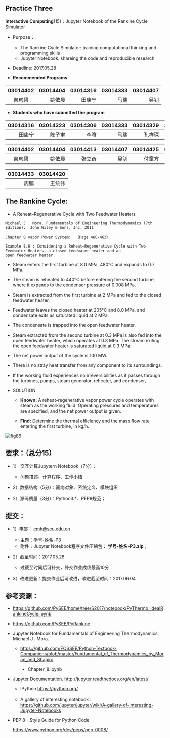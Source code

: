 

## Practice Three

**Interactive Computing**(15)：Jupyter Notebook of the Rankine Cycle Simulator 
  
* Purpose： 
   * The Rankine Cycle Simulator: training computational thinking and  programming skills   
   * Jupyter Notebook: shareing the code and reproducible research

* Deadline: 2017.05.28

* **Recommended Programs**

|03014402 |  03014404 |03014316 |03014333 | 03014407 |
|:--------:| -------:|--------:|---------:|------:|
| 吉珣碧  | 姚依晨   | 田康宁    |  马瑞 | 吴钊   |

* **Students who have submitted the program**

<span style="font-size: 9px;">

|03014316 |03014323 |03014306 |03014333 | 03014329  |3014308| 03014313|
|-------:|---------:|--------:|--------:|----------:|-------:|-------:|
| 田康宁  | 陈子聿   |  李晗   |马瑞      |   孔祥琛  |陈怡睿| 曾令超| 

|03014402  | 03014404 |03014413 |03014407 |03014425 |03014430 |03014408 | 03014426 |03014405| 03014433  |
|:--------:| --------:|--------:|-------:|--------:|--------:|-------:|------:|-----:|--------:|
|  吉珣碧   | 姚依晨   |   张立奇 | 吴钊   | 付童方   | 孟华宁  |王晓艺  | 金弘琨  | 朱雪莲| 周鹏  |

| 03014433 | 03014420|
|---------:|---------:|
|   周鹏   |  王统伟  |
</span>

## The Rankine Cycle: 

* A Reheat–Regenerative Cycle with Two Feedwater Heaters
```
Michael J . Mora. Fundamentals of Engineering Thermodynamics (7th Edition).  John Wiley & Sons, Inc. 2011

Chapter 8 vapor Power System:  （Page 460-463）

Example 8.6 : Considering a Reheat–Regenerative Cycle with Two Feedwater Heaters, a closed feedwater heater and an
open feedwater heater. 
```
   * Steam enters the first turbine at 8.0 MPa, 480°C and expands to 0.7 MPa. 

   * The steam is reheated to 440°C before entering the second turbine, where it expands to the condenser pressure of 0.008 MPa.

   * Steam is extracted from the first turbine at 2 MPa and fed to the closed feedwater heater. 

   * Feedwater leaves the closed heater at 205°C and 8.0 MPa, and condensate exits as saturated liquid at 2 MPa. 

   * The condensate is trapped into the open feedwater heater. 

   * Steam extracted from the second turbine at 0.3 MPa is also fed into the open feedwater heater, which operates at 0.3 MPa. The stream exiting the open feedwater heater is saturated liquid at 0.3 MPa. 
 
   * The net power output of the cycle is 100 MW. 

   * There is no stray heat transfer from any component to its surroundings. 

   * If the working fluid experiences no irreversibilities as it passes through the turbines, pumps, steam generator, reheater, and condenser, 

* SOLUTION

   * **Known:** A reheat–regenerative vapor power cycle operates with steam as the working fluid. Operating pressures
and temperatures are specified, and the net power output is given.

   * **Find:** Determine the thermal efficiency and the mass flow rate entering the first turbine, in kg/h.

![fig86](fig86.jpg)  

## 要求：（总分15）

* 1）	交互计算Jupytern Notebook（7分）：
   * 问题描述、计算程序、工作小结

* 2）数据结构（5分）：面向对象、系统定义、模块组织

* 2）源码质量（3分）：Python3.*、PEP8规范；

## 提交：
* 1）电邮： cmh@seu.edu.cn
   * 主题：学号-姓名-P3
   * 附件：Jupyter Notebook程序文件压缩包： **学号-姓名-P3.zip**；

* 2）截至时间：2017.05.28
   * 过截至时间后可补交，补交作业成绩最高10分

* 3）改进更新：提交作业后可改进，改进截至时间：2017.06.04

## 参考资源：

*  https://github.com/PySEE/home/tree/S2017/notebook/PyThermo_IdealRankineCycle.ipynb
 
*  https://github.com/PySEE/PyRankine

*  Jupyter Notebook for Fundamentals of Engineering Thermodynamics, Michael J . Mora. 

   * https://github.com/FOSSEE/Python-Textbook-Companions/blob/master/Fundamental_of_Thermodynamics_by_Moran_and_Shapiro
   
     * Chapter_8.ipynb

* Jupyter Documentation. http://jupyter.readthedocs.org/en/latest/
    
    * IPython https://ipython.org/
    
    * A gallery of interesting notebook：https://github.com/jupyter/jupyter/wiki/A-gallery-of-interesting-Jupyter-Notebooks

* PEP 8 - Style Guide for Python Code 

   https://www.python.org/dev/peps/pep-0008/


  

